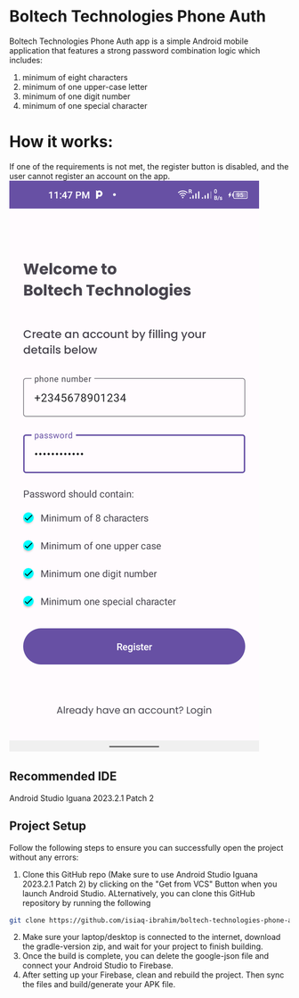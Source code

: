 # Boltech Technologies Phone Auth
Boltech Technologies Phone Auth app is a simple Android mobile application that features a strong password combination logic which includes:
1. minimum of eight characters
2. minimum of one upper-case letter
3. minimum of one digit number
4. minimum of one special character

# How it works:
If one of the requirements is not met, the register button is disabled, and the user cannot register an account on the app.
![Boltech Technologies Screenshot Register Button Disabled](app/src/main/res/drawable/app-screenshot-one.png)

## Recommended IDE
Android Studio Iguana 2023.2.1 Patch 2

## Project Setup
Follow the following steps to ensure you can successfully open the project without any errors:
1. Clone this GitHub repo (Make sure to use Android Studio Iguana 2023.2.1 Patch 2) by clicking on the "Get from VCS" Button when you launch Android Studio. ALternatively, you can clone this GitHub repository by running the following
```sh
git clone https://github.com/isiaq-ibrahim/boltech-technologies-phone-auth.git
```
2. Make sure your laptop/desktop is connected to the internet, download the gradle-version zip, and wait for your project to finish building.
3. Once the build is complete, you can delete the google-json file and connect your Android Studio to Firebase.
4. After setting up your Firebase, clean and rebuild the project. Then sync the files and build/generate your APK file.
